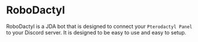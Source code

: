 # RoboDactyl

RoboDactyl is a JDA bot that is designed to connect your `Pterodactyl Panel` to your Discord server.
It is designed to be easy to use and easy to setup.
